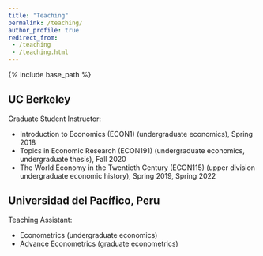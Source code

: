 ```yaml
---
title: "Teaching"
permalink: /teaching/
author_profile: true
redirect_from:
 - /teaching
 - /teaching.html
---
```


  {% include base_path %}

## UC Berkeley
Graduate Student Instructor:
* Introduction to Economics (ECON1) (undergraduate economics), Spring 2018
* Topics in Economic Research (ECON191) (undergraduate economics, undergraduate thesis), Fall 2020
* The World Economy in the Twentieth Century (ECON115) (upper division undergraduate economic history), Spring 2019, Spring 2022

## Universidad del Pacífico, Peru
Teaching Assistant:
* Econometrics (undergraduate economics)
* Advance Econometrics (graduate econometrics)
